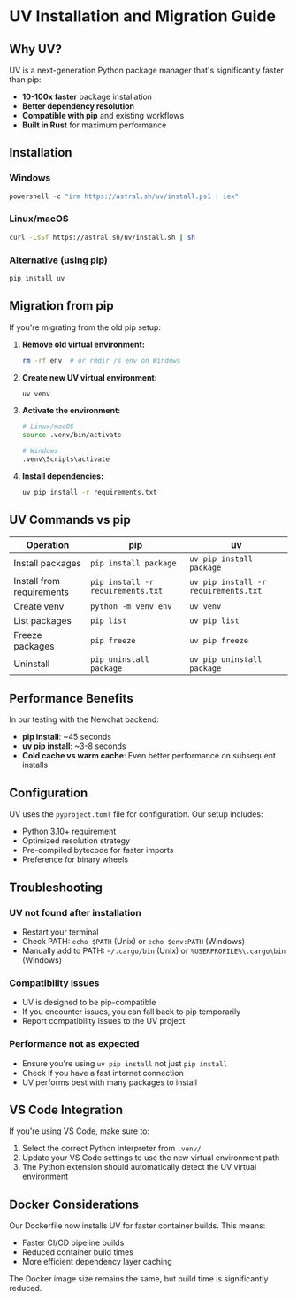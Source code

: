 # UV Installation and Migration Guide

## Why UV?

UV is a next-generation Python package manager that's significantly faster than pip:
- **10-100x faster** package installation
- **Better dependency resolution**
- **Compatible with pip** and existing workflows
- **Built in Rust** for maximum performance

## Installation

### Windows
```powershell
powershell -c "irm https://astral.sh/uv/install.ps1 | iex"
```

### Linux/macOS
```bash
curl -LsSf https://astral.sh/uv/install.sh | sh
```

### Alternative (using pip)
```bash
pip install uv
```

## Migration from pip

If you're migrating from the old pip setup:

1. **Remove old virtual environment:**
   ```bash
   rm -rf env  # or rmdir /s env on Windows
   ```

2. **Create new UV virtual environment:**
   ```bash
   uv venv
   ```

3. **Activate the environment:**
   ```bash
   # Linux/macOS
   source .venv/bin/activate
   
   # Windows
   .venv\Scripts\activate
   ```

4. **Install dependencies:**
   ```bash
   uv pip install -r requirements.txt
   ```

## UV Commands vs pip

| Operation | pip | uv |
|-----------|-----|-----|
| Install packages | `pip install package` | `uv pip install package` |
| Install from requirements | `pip install -r requirements.txt` | `uv pip install -r requirements.txt` |
| Create venv | `python -m venv env` | `uv venv` |
| List packages | `pip list` | `uv pip list` |
| Freeze packages | `pip freeze` | `uv pip freeze` |
| Uninstall | `pip uninstall package` | `uv pip uninstall package` |

## Performance Benefits

In our testing with the Newchat backend:

- **pip install**: ~45 seconds
- **uv pip install**: ~3-8 seconds
- **Cold cache vs warm cache**: Even better performance on subsequent installs

## Configuration

UV uses the `pyproject.toml` file for configuration. Our setup includes:

- Python 3.10+ requirement
- Optimized resolution strategy
- Pre-compiled bytecode for faster imports
- Preference for binary wheels

## Troubleshooting

### UV not found after installation
- Restart your terminal
- Check PATH: `echo $PATH` (Unix) or `echo $env:PATH` (Windows)
- Manually add to PATH: `~/.cargo/bin` (Unix) or `%USERPROFILE%\.cargo\bin` (Windows)

### Compatibility issues
- UV is designed to be pip-compatible
- If you encounter issues, you can fall back to pip temporarily
- Report compatibility issues to the UV project

### Performance not as expected
- Ensure you're using `uv pip install` not just `pip install`
- Check if you have a fast internet connection
- UV performs best with many packages to install

## VS Code Integration

If you're using VS Code, make sure to:

1. Select the correct Python interpreter from `.venv/`
2. Update your VS Code settings to use the new virtual environment path
3. The Python extension should automatically detect the UV virtual environment

## Docker Considerations

Our Dockerfile now installs UV for faster container builds. This means:
- Faster CI/CD pipeline builds
- Reduced container build times
- More efficient dependency layer caching

The Docker image size remains the same, but build time is significantly reduced.